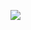 [![](https://mermaid.ink/img/pako:eNqNVE1vozAQ_SuWT6Qbqp6jKFK33dVGaqVK0d64TPA0sdbYrD2kitLkt6_BgDCh0XIBv3lvvvGJ50YgX_BcgXPPEnYWikwz_zyWJUvTFXsy2hmFv2UMPwNBQOqvBvopFf4CLRTaYHnFYouWZfzh_v4u42yZpgPddwMU2wJ_YF1-1qghY7f-ODZsQKop_Am0wUkvziu6AE3FTTqnADD27dFaOL5IR5eQyoUVzbvHe6byh8BxyexK1tNAiAAlG7JS75iGAuesPWDh85mxg5GiVzhUmFMskmLWSnqa8DTCa1rsCw6YjDBlQETYediO4LBvSDrIeow1yY_BSsu_Fa7FREfrUVxYPa_rbvo21eakGVdNGSVtsTAHvElxe_MRsl_rd5PEDYtqrD30FS6XsHVkIafVqi9GamIK9Y72a_3q22zHZdKxxFs9arKp47S51JneTbW7W-1TFNuHlhrfzEcXORJ1ax9rBJa0_ypE2PsvBTfCDl0N_u9TvGP9RNnox3FT2_d_7KgKf-sMQhJYmtrhTPM5L9D6zRT-TmsUGac9-snwhf8UYP9kPNNnz6tKAYQ_hPT94Yt3UA7nHCoym6PO-YJshR2pvRdb1vkfkkSlEA)](https://mermaid.live/edit#pako:eNqNVE1vozAQ_SuWT6Qbqp6jKFK33dVGaqVK0d64TPA0sdbYrD2kitLkt6_BgDCh0XIBv3lvvvGJ50YgX_BcgXPPEnYWikwz_zyWJUvTFXsy2hmFv2UMPwNBQOqvBvopFf4CLRTaYHnFYouWZfzh_v4u42yZpgPddwMU2wJ_YF1-1qghY7f-ODZsQKop_Am0wUkvziu6AE3FTTqnADD27dFaOL5IR5eQyoUVzbvHe6byh8BxyexK1tNAiAAlG7JS75iGAuesPWDh85mxg5GiVzhUmFMskmLWSnqa8DTCa1rsCw6YjDBlQETYediO4LBvSDrIeow1yY_BSsu_Fa7FREfrUVxYPa_rbvo21eakGVdNGSVtsTAHvElxe_MRsl_rd5PEDYtqrD30FS6XsHVkIafVqi9GamIK9Y72a_3q22zHZdKxxFs9arKp47S51JneTbW7W-1TFNuHlhrfzEcXORJ1ax9rBJa0_ypE2PsvBTfCDl0N_u9TvGP9RNnox3FT2_d_7KgKf-sMQhJYmtrhTPM5L9D6zRT-TmsUGac9-snwhf8UYP9kPNNnz6tKAYQ_hPT94Yt3UA7nHCoym6PO-YJshR2pvRdb1vkfkkSlEA)